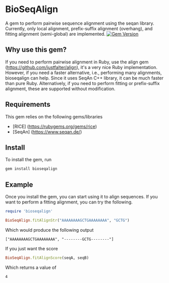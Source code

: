 # BioSeqAlign

A gem to perform pairwise sequence alignment using the seqan library. Currently, only local alignment, prefix-suffix alignment (overhang), and fitting alignment (semi-global) are implemented.
[![Gem Version](https://badge.fury.io/rb/bioseqalign.svg)](http://badge.fury.io/rb/bioseqalign)

## Why use this gem?
If you need to perform pairwise alignment in Ruby, use the align gem (https://github.com/justfalter/align), it's a very nice Ruby implementation. However, if you need a faster alternative, i.e., performing many alignments, bioseqalign can help. Since it uses SeqAn C++ library, it can be much faster than pure Ruby. Alternatively, if you need to perform fitting or prefix-suffix alignment, these are supported without modification.

## Requirements

This gem relies on the following gems/libraries
* [RICE] (https://rubygems.org/gems/rice)
* [SeqAn] (https://www.seqan.de/)

## Install

To install the gem, run

```ruby
gem install bioseqalign
```

## Example
Once you install the gem, you can start using it to align sequences. If you want to perform a fitting alignment, you can try the following.

```ruby    
require 'bioseqalign'

BioSeqAlign.fitAlignStr("AAAAAAAAGCTGAAAAAAAA", "GCTG")
```

Which would produce the following output
  
    ["AAAAAAAAGCTGAAAAAAAA", "--------GCTG--------"]

If you just want the score

```ruby
BioSeqAlign.fitAlignScore(seqA, seqB)
```

Which returns a value of

    4

